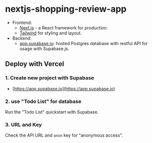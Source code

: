 # nextjs-shopping-review-app

- Frontend:
  - [Next.js](https://github.com/vercel/next.js) - a React framework for production.
  - [Tailwind](https://tailwindcss.com/) for styling and layout.
- Backend:
  - [app.supabase.io](https://app.supabase.io/): hosted Postgres database with restful API for usage with Supabase.js.

## Deploy with Vercel

### 1. Create new project with Supabase

- [https://app.supabase.io](https://app.supabase.io)

### 2. use "Todo List" for database

Run the "Todo List" quickstart with Supabase.

### 3. URL and Key

Check the API URL and `anon` key for "anonymous access".
